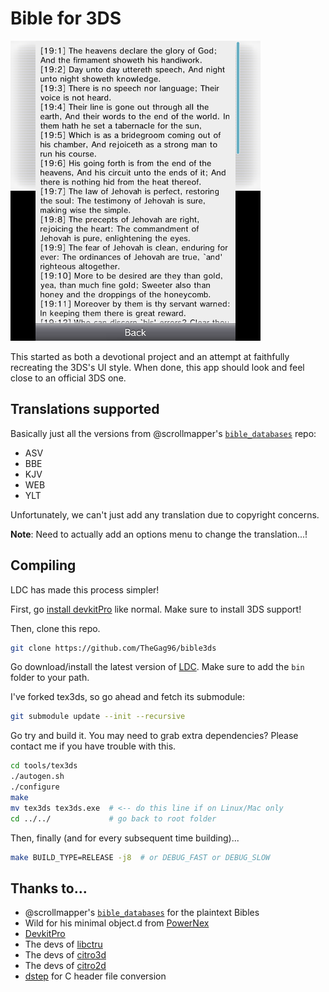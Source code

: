 # Bible for 3DS

<img src="screenshot.png" width="400" alt="Screenshot">

This started as both a devotional project and an attempt at faithfully recreating the 3DS's UI style. When done, this app should look and feel close to an official 3DS one.

## Translations supported

Basically just all the versions from @scrollmapper's [`bible_databases`](https://github.com/scrollmapper/bible_databases) repo:

* ASV
* BBE
* KJV
* WEB
* YLT

Unfortunately, we can't just add any translation due to copyright concerns.

**Note**: Need to actually add an options menu to change the translation...!

## Compiling

LDC has made this process simpler!

First, go [install devkitPro](https://devkitpro.org/wiki/Getting_Started) like normal. Make sure to install 3DS support!

Then, clone this repo.

```sh
git clone https://github.com/TheGag96/bible3ds
```

Go download/install the latest version of [LDC](https://github.com/ldc-developers/ldc). Make sure to add the `bin` folder to your path.

I've forked tex3ds, so go ahead and fetch its submodule:

```sh
git submodule update --init --recursive
```

Go try and build it. You may need to grab extra dependencies? Please contact me if you have trouble with this.

```sh
cd tools/tex3ds
./autogen.sh
./configure
make
mv tex3ds tex3ds.exe  # <-- do this line if on Linux/Mac only
cd ../../             # go back to root folder
```

Then, finally (and for every subsequent time building)...

```sh
make BUILD_TYPE=RELEASE -j8  # or DEBUG_FAST or DEBUG_SLOW
```

## Thanks to...

* @scrollmapper's [`bible_databases`](https://github.com/scrollmapper/bible_databases) for the plaintext Bibles
* Wild for his minimal object.d from [PowerNex](https://github.com/PowerNex/PowerNex)
* [DevkitPro](https://devkitpro.org/)
* The devs of [libctru](https://github.com/smealum/ctrulib)
* The devs of [citro3d](https://github.com/fincs/citro3d)
* The devs of [citro2d](https://github.com/fincs/citro2d)
* [dstep](https://github.com/jacob-carlborg/dstep) for C header file conversion